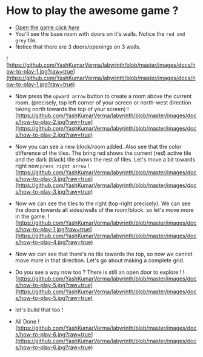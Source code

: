 # How to play the awesome game ?
- [Open the game *click here*](http://rawgit.com/yashkumarverma/labyrinth/master/index.html) 
- You'll see the base room with doors on it's walls. Notice the `red and grey` tile.
- Notice that there are 3 doors/openings on 3 walls.

![https://github.com/YashKumarVerma/labyrinth/blob/master/images/docs/how-to-play-1.jpg?raw=true](https://github.com/YashKumarVerma/labyrinth/blob/master/images/docs/how-to-play-1.jpg?raw=true)

- Now press the `upward arrow` button to create a room above the current room. (precisely, top left corner of your screen or north-west direction taking north towards the top of your screen)
![https://github.com/YashKumarVerma/labyrinth/blob/master/images/docs/how-to-play-2.jpg?raw=true](https://github.com/YashKumarVerma/labyrinth/blob/master/images/docs/how-to-play-2.jpg?raw=true)
- Now you can see a new block/room added. Also see that the color difference of the tiles. The bring red shows the current (red) active tile and the dark (black) tile shows the rest of tiles. Let's move a bit towards right now.`press right arrow`
![https://github.com/YashKumarVerma/labyrinth/blob/master/images/docs/how-to-play-3.jpg?raw=true](https://github.com/YashKumarVerma/labyrinth/blob/master/images/docs/how-to-play-3.jpg?raw=true)
- Now we can see the tiles to the right (top-right precisely). We can see the doors towards all sides/walls of the room/block. so let's move more in the game. 
![https://github.com/YashKumarVerma/labyrinth/blob/master/images/docs/how-to-play-1.jpg?raw=true](https://github.com/YashKumarVerma/labyrinth/blob/master/images/docs/how-to-play-4.jpg?raw=true)
- Now we can see that there's no tile towards the top, so now we cannot move more in that direction. Let's go about making a complete grid.

- Do you see a  way now too ? There is still an open door to explore !
![https://github.com/YashKumarVerma/labyrinth/blob/master/images/docs/how-to-play-5.jpg?raw=true](https://github.com/YashKumarVerma/labyrinth/blob/master/images/docs/how-to-play-5.jpg?raw=true)
- let's build that too !
- All Done
![https://github.com/YashKumarVerma/labyrinth/blob/master/images/docs/how-to-play-6.jpg?raw=true](https://github.com/YashKumarVerma/labyrinth/blob/master/images/docs/how-to-play-6.jpg?raw=true)
